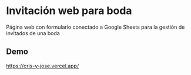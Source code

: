 
# Invitación web para boda

Página web con formulario conectado a Google Sheets para la gestión de invitados de una boda

## Demo

https://cris-y-jose.vercel.app/